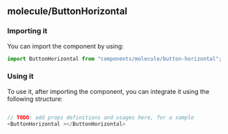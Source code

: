 ## molecule/ButtonHorizontal

<!-- TODO: add a description here! -->

### Importing it

You can import the component by using:

```js
import ButtonHorizontal from "components/molecule/button-horizontal";
```

### Using it

To use it, after importing the component, you can integrate it using the following structure:

```js

// TODO: add props definitions and usages here, for a sample
<ButtonHorizontal ></ButtonHorizontal>

```